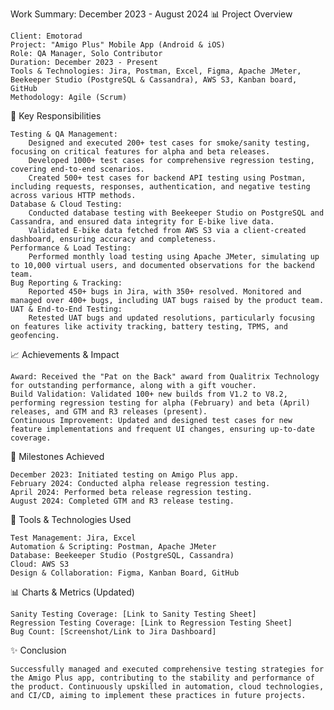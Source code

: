 Work Summary: December 2023 - August 2024
📊 Project Overview

    Client: Emotorad
    Project: "Amigo Plus" Mobile App (Android & iOS)
    Role: QA Manager, Solo Contributor
    Duration: December 2023 - Present
    Tools & Technologies: Jira, Postman, Excel, Figma, Apache JMeter, Beekeeper Studio (PostgreSQL & Cassandra), AWS S3, Kanban board, GitHub
    Methodology: Agile (Scrum)

🚀 Key Responsibilities

    Testing & QA Management:
        Designed and executed 200+ test cases for smoke/sanity testing, focusing on critical features for alpha and beta releases.
        Developed 1000+ test cases for comprehensive regression testing, covering end-to-end scenarios.
        Created 500+ test cases for backend API testing using Postman, including requests, responses, authentication, and negative testing across various HTTP methods.
    Database & Cloud Testing:
        Conducted database testing with Beekeeper Studio on PostgreSQL and Cassandra, and ensured data integrity for E-bike live data.
        Validated E-bike data fetched from AWS S3 via a client-created dashboard, ensuring accuracy and completeness.
    Performance & Load Testing:
        Performed monthly load testing using Apache JMeter, simulating up to 10,000 virtual users, and documented observations for the backend team.
    Bug Reporting & Tracking:
        Reported 450+ bugs in Jira, with 350+ resolved. Monitored and managed over 400+ bugs, including UAT bugs raised by the product team.
    UAT & End-to-End Testing:
        Retested UAT bugs and updated resolutions, particularly focusing on features like activity tracking, battery testing, TPMS, and geofencing.

📈 Achievements & Impact

    Award: Received the "Pat on the Back" award from Qualitrix Technology for outstanding performance, along with a gift voucher.
    Build Validation: Validated 100+ new builds from V1.2 to V8.2, performing regression testing for alpha (February) and beta (April) releases, and GTM and R3 releases (present).
    Continuous Improvement: Updated and designed test cases for new feature implementations and frequent UI changes, ensuring up-to-date coverage.

📅 Milestones Achieved

    December 2023: Initiated testing on Amigo Plus app.
    February 2024: Conducted alpha release regression testing.
    April 2024: Performed beta release regression testing.
    August 2024: Completed GTM and R3 release testing.

💼 Tools & Technologies Used

    Test Management: Jira, Excel
    Automation & Scripting: Postman, Apache JMeter
    Database: Beekeeper Studio (PostgreSQL, Cassandra)
    Cloud: AWS S3
    Design & Collaboration: Figma, Kanban Board, GitHub

📊 Charts & Metrics (Updated)

    Sanity Testing Coverage: [Link to Sanity Testing Sheet]
    Regression Testing Coverage: [Link to Regression Testing Sheet]
    Bug Count: [Screenshot/Link to Jira Dashboard]
    
    

✨ Conclusion

    Successfully managed and executed comprehensive testing strategies for the Amigo Plus app, contributing to the stability and performance of the product. Continuously upskilled in automation, cloud technologies, and CI/CD, aiming to implement these practices in future projects.

